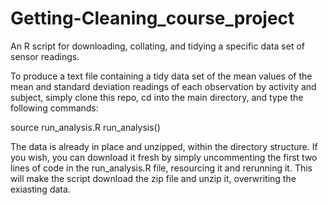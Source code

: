 # Getting-Cleaning_course_project
An R script for downloading, collating, and tidying a specific data set of sensor readings.

To produce a text file containing a tidy data set of the mean values of the mean 
and standard deviation readings of each observation by activity and subject, simply 
clone this repo, cd into the main directory, and type the following commands:

source run_analysis.R
run_analysis()

The data is already in place and unzipped, within the directory structure. If you 
wish, you can download it fresh by simply uncommenting the first two lines of code 
in the run_analysis.R file, resourcing it and rerunning it. This will make the 
script download the zip file and unzip it, overwriting the exiasting data.
